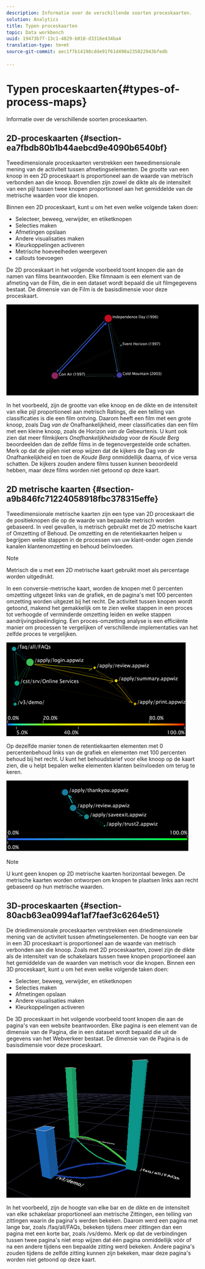 ```yaml
---
description: Informatie over de verschillende soorten proceskaarten.
solution: Analytics
title: Typen proceskaarten
topic: Data workbench
uuid: 19473b77-13c1-4829-b018-d3316e434ba4
translation-type: tm+mt
source-git-commit: aec1f7b14198cdde91f61d490a235022943bfedb

---
```



# Typen proceskaarten{#types-of-process-maps}

Informatie over de verschillende soorten proceskaarten.

## 2D-proceskaarten {#section-ea7fbdb80b1b44aebcd9e4090b6540bf}

Tweedimensionale proceskaarten verstrekken een tweedimensionale mening van de activiteit tussen afmetingselementen. De grootte van een knoop in een 2D proceskaart is proportioneel aan de waarde van metrisch verbonden aan die knoop. Bovendien zijn zowel de dikte als de intensiteit van een pijl tussen twee knopen proportioneel aan het gemiddelde van de metrische waarden voor die knopen.

Binnen een 2D proceskaart, kunt u om het even welke volgende taken doen:

* Selecteer, beweeg, verwijder, en etiketknopen
* Selecties maken
* Afmetingen opslaan
* Andere visualisaties maken
* Kleurkoppelingen activeren
* Metrische hoeveelheden weergeven
* callouts toevoegen

De 2D proceskaart in het volgende voorbeeld toont knopen die aan de namen van films beantwoorden. Elke filmnaam is een element van de afmeting van de Film, die in een dataset wordt bepaald die uit filmgegevens bestaat. De dimensie van de Film is de basisdimensie voor deze proceskaart.

![](assets/vis_2DProcessMap_MovieNodes.png)

In het voorbeeld, zijn de grootte van elke knoop en de dikte en de intensiteit van elke pijl proportioneel aan metrisch Ratings, die een telling van classificaties is die een film ontving. Daarom heeft een film met een grote knoop, zoals Dag *van de* Onafhankelijkheid, meer classificaties dan een film met een kleine knoop, zoals de Horizon *van de* Gebeurtenis. U kunt ook zien dat meer filmkijkers *Onafhankelijkheidsdag* voor de *Koude Berg* beoordeelden dan de zelfde films in de tegenovergestelde orde schatten. Merk op dat de pijlen niet erop wijzen dat de kijkers de Dag *van de* Onafhankelijkheid en toen de *Koude Berg* onmiddellijk daarna, of vice versa schatten. De kijkers zouden andere films tussen kunnen beoordeeld hebben, maar deze films worden niet getoond op deze kaart.

## 2D metrische kaarten {#section-a9b846fc71224058918fbc378315effe}

Tweedimensionale metrische kaarten zijn een type van 2D proceskaart die de positieknopen die op de waarde van bepaalde metrisch worden gebaseerd. In veel gevallen, is metrisch gebruikt met de 2D metrische kaart of Omzetting of Behoud. De omzetting en de retentiekaarten helpen u begrijpen welke stappen in de processen van uw klant-onder ogen ziende kanalen klantenomzetting en behoud beïnvloeden.

>[!NOTE]
>
>Metrisch die u met een 2D metrische kaart gebruikt moet als percentage worden uitgedrukt.

In een conversie-metrische kaart, worden de knopen met 0 percenten omzetting uitgezet links van de grafiek, en de pagina&#39;s met 100 percenten omzetting worden uitgezet bij het recht. De activiteit tussen knopen wordt getoond, makend het gemakkelijk om te zien welke stappen in een proces tot verhoogde of verminderde omzetting leiden en welke stappen aandrijvingsbeëindiging. Een proces-omzetting analyse is een efficiënte manier om processen te vergelijken of verschillende implementaties van het zelfde proces te vergelijken.

![](assets/vis_2DMetricMap_Conversion.png)

Op dezelfde manier tonen de retentiekaarten elementen met 0 percentenbehoud links van de grafiek en elementen met 100 percenten behoud bij het recht. U kunt het behoudstarief voor elke knoop op de kaart zien, die u helpt bepalen welke elementen klanten beïnvloeden om terug te keren.

![](assets/vis_2DMetricMap_Retention.png)

>[!NOTE]
>
>U kunt geen knopen op 2D metrische kaarten horizontaal bewegen. De metrische kaarten worden ontworpen om knopen te plaatsen links aan recht gebaseerd op hun metrische waarden.

## 3D-proceskaarten {#section-80acb63ea0994af1af7faef3c6264e51}

De driedimensionale proceskaarten verstrekken een driedimensionele mening van de activiteit tussen afmetingselementen. De hoogte van een bar in een 3D proceskaart is proportioneel aan de waarde van metrisch verbonden aan die knoop. Zoals met 2D proceskaarten, zowel zijn de dikte als de intensiteit van de schakelaars tussen twee knopen proportioneel aan het gemiddelde van de waarden van metrisch voor die knopen. Binnen een 3D proceskaart, kunt u om het even welke volgende taken doen:

* Selecteer, beweeg, verwijder, en etiketknopen
* Selecties maken
* Afmetingen opslaan
* Andere visualisaties maken
* Kleurkoppelingen activeren

De 3D proceskaart in het volgende voorbeeld toont knopen die aan de pagina&#39;s van een website beantwoorden. Elke pagina is een element van de dimensie van de Pagina, die in een dataset wordt bepaald die uit de gegevens van het Webverkeer bestaat. De dimensie van de Pagina is de basisdimensie voor deze proceskaart.

![](assets/vis_3DProcessMap_PageNodes.png)

In het voorbeeld, zijn de hoogte van elke bar en de dikte en de intensiteit van elke schakelaar proportioneel aan metrische Zittingen, een telling van zittingen waarin de pagina&#39;s werden bekeken. Daarom werd een pagina met lange bar, zoals /faq/all/FAQs, bekeken tijdens meer zittingen dan een pagina met een korte bar, zoals /vs/demo. Merk op dat de verbindingen tussen twee pagina&#39;s niet erop wijzen dat één pagina onmiddellijk vóór of na een andere tijdens een bepaalde zitting werd bekeken. Andere pagina&#39;s zouden tijdens de zelfde zitting kunnen zijn bekeken, maar deze pagina&#39;s worden niet getoond op deze kaart.
